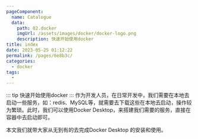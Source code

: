 ```yaml
---
pageComponent:
  name: Catalogue
  data:
    path: 02.docker
    imgUrl: /assets/images/docker/docker-logo.png
    description: 快速开始使用docker
title: index
date: 2023-05-25 01:12:22
permalink: /pages/6e8b3c/
categories: 
  - docker
tags: 
  - 
---
```

::: tip
快速开始使用docker
:::
作为开发人员，在日常开发中，我们需要在本地去启动一些服务，如：redis、MySQL等，就需要去下载这些在本地去启动，操作较为繁琐。此时，我们可以使用Docker Desktop，来搭建我们需要的服务，直接在容器中去启动即可。

本文我们就带大家从无到有的去完成Docker Desktop 的安装和使用。